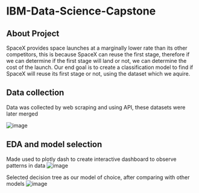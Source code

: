 # IBM-Data-Science-Capstone

## About Project

SpaceX provides space launches at a marginally lower rate than its other competitors, this is because SpaceX can reuse the first stage, therefore if we can determine if the first stage will land or not, we can determine the cost of the launch. Our end goal is to create a classification model to find if SpaceX will reuse its first stage or not, using the dataset which we aquire.

## Data collection
Data was collected by web scraping and using API, these datasets were later merged

![image](https://github.com/abhipreets2/IBM-Data-Science-Capstone/assets/58743505/7f016aa8-fb14-46c7-9bd1-252d88959df4)

## EDA and model selection

Made used to plotly dash to create interactive dashboard to observe patterns in data
![image](https://github.com/abhipreets2/IBM-Data-Science-Capstone/assets/58743505/8a132450-2b40-43a4-b8df-2b3f298e0e49)

Selected decision tree as our model of choice, after comparing with other models
![image](https://github.com/abhipreets2/IBM-Data-Science-Capstone/assets/58743505/251729fb-7252-4872-a5a7-38d1d8e8b156)



